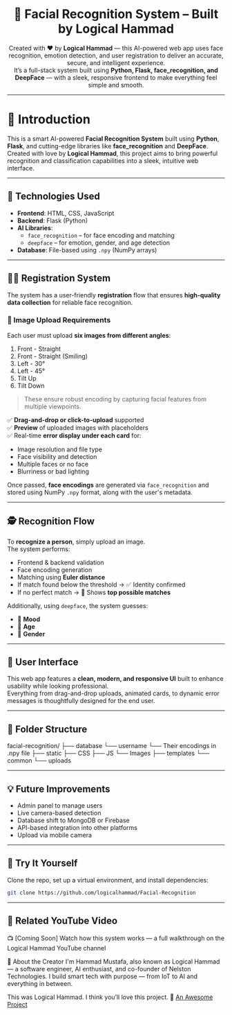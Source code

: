 <h1 align="center">🧠 Facial Recognition System – Built by Logical Hammad</h1>

<p align="center">
Created with ❤️ by <strong>Logical Hammad</strong> — this AI-powered web app uses face recognition, emotion detection, and user registration to deliver an accurate, secure, and intelligent experience.
<br>
It’s a full-stack system built using <strong>Python, Flask, face_recognition, and DeepFace</strong> — with a sleek, responsive frontend to make everything feel simple and smooth.
</p>

---

# 🧠 Introduction

This is a smart AI-powered **Facial Recognition System** built using **Python**, **Flask**, and cutting-edge libraries like **face_recognition** and **DeepFace**.  
Created with love by **Logical Hammad**, this project aims to bring powerful recognition and classification capabilities into a sleek, intuitive web interface.

---

## 🚀 Technologies Used

- **Frontend**: HTML, CSS, JavaScript  
- **Backend**: Flask (Python)  
- **AI Libraries**:  
  - `face_recognition` – for face encoding and matching  
  - `deepface` – for emotion, gender, and age detection  
- **Database**: File-based using `.npy` (NumPy arrays)

---

## 🧑‍💼 Registration System

The system has a user-friendly **registration** flow that ensures **high-quality data collection** for reliable face recognition.

### 📸 Image Upload Requirements

Each user must upload **six images from different angles**:
1. Front - Straight
2. Front - Straight (Smiling)
3. Left - 30°
4. Left - 45°
5. Tilt Up
6. Tilt Down

> These ensure robust encoding by capturing facial features from multiple viewpoints.

✅ **Drag-and-drop or click-to-upload** supported  
✅ **Preview** of uploaded images with placeholders  
✅ Real-time **error display under each card** for:
- Image resolution and file type
- Face visibility and detection
- Multiple faces or no face
- Blurriness or bad lighting

Once passed, **face encodings** are generated via `face_recognition` and stored using NumPy `.npy` format, along with the user's metadata.

---

## 🕵️ Recognition Flow

To **recognize a person**, simply upload an image.  
The system performs:

- Frontend & backend validation
- Face encoding generation
- Matching using **Euler distance**  
- If match found below the threshold → ✅ Identity confirmed  
- If no perfect match → 🤔 Shows **top possible matches**

Additionally, using `deepface`, the system guesses:
- 🧠 **Mood**
- 🎂 **Age**
- 🚻 **Gender**

---

## 🎨 User Interface

This web app features a **clean, modern, and responsive UI** built to enhance usability while looking professional.  
Everything from drag-and-drop uploads, animated cards, to dynamic error messages is thoughtfully designed for the end user.

---

## 📂 Folder Structure
facial-recognition/
├── database
    └── username
       └── Their encodings in .npy file
├── static
    ├── CSS
    ├── JS
    └── Images
├── templates
    └── common
└── uploads


---

## 💡 Future Improvements

- Admin panel to manage users
- Live camera-based detection
- Database shift to MongoDB or Firebase
- API-based integration into other platforms
- Upload via mobile camera

---

## 🧪 Try It Yourself

Clone the repo, set up a virtual environment, and install dependencies:

```bash
git clone https://github.com/logicalhammad/Facial-Recognition
```

---

## 🎥 Related YouTube Video
📺 [Coming Soon] Watch how this system works — a full walkthrough on the Logical Hammad YouTube channel

🔗 About the Creator
I'm Hammad Mustafa, also known as Logical Hammad — a software engineer, AI enthusiast, and co-founder of Nelston Technologies. I build smart tech with purpose — from IoT to AI and everything in between.

This was Logical Hammad. I think you’ll love this project.
🔗 [An Awesome Project](#)



<br><br><br><br><br><br><br>








